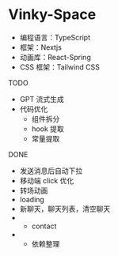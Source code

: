 # Vinky-Space

- 编程语言：TypeScript
- 框架：Nextjs
- 动画库：React-Spring
- CSS 框架：Tailwind CSS

TODO

- GPT 流式生成
- 代码优化
  - 组件拆分
  - hook 提取
  - 常量提取

DONE

- 发送消息后自动下拉
- 移动端 click 优化
- 转场动画
- loading
- 新聊天，聊天列表，清空聊天
- - contact
- - 依赖整理
